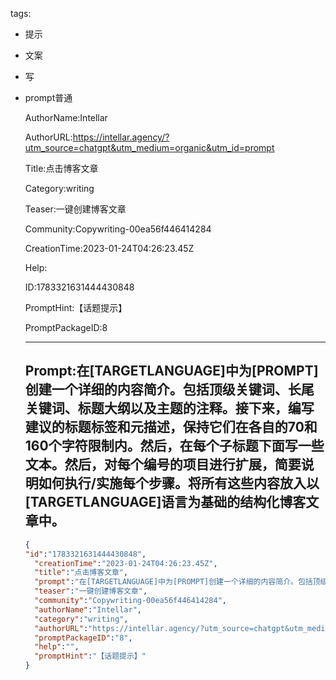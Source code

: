   tags: 
- 提示
- 文案
- 写
- prompt普通

  AuthorName:Intellar

  AuthorURL:https://intellar.agency/?utm_source=chatgpt&utm_medium=organic&utm_id=prompt

  Title:点击博客文章

  Category:writing

  Teaser:一键创建博客文章

  Community:Copywriting-00ea56f446414284

  CreationTime:2023-01-24T04:26:23.45Z

  Help:

  ID:1783321631444430848

  PromptHint:【话题提示】

  PromptPackageID:8

  ---

  ## Prompt:在[TARGETLANGUAGE]中为[PROMPT]创建一个详细的内容简介。包括顶级关键词、长尾关键词、标题大纲以及主题的注释。接下来，编写建议的标题标签和元描述，保持它们在各自的70和160个字符限制内。然后，在每个子标题下面写一些文本。然后，对每个编号的项目进行扩展，简要说明如何执行/实施每个步骤。将所有这些内容放入以[TARGETLANGUAGE]语言为基础的结构化博客文章中。

  ```json
  {
  "id":"1783321631444430848",
    "creationTime":"2023-01-24T04:26:23.45Z",
    "title":"点击博客文章",
    "prompt":"在[TARGETLANGUAGE]中为[PROMPT]创建一个详细的内容简介。包括顶级关键词、长尾关键词、标题大纲以及主题的注释。接下来，编写建议的标题标签和元描述，保持它们在各自的70和160个字符限制内。然后，在每个子标题下面写一些文本。然后，对每个编号的项目进行扩展，简要说明如何执行/实施每个步骤。将所有这些内容放入以[TARGETLANGUAGE]语言为基础的结构化博客文章中。",
    "teaser":"一键创建博客文章",
    "community":"Copywriting-00ea56f446414284",
    "authorName":"Intellar",
    "category":"writing",
    "authorURL":"https://intellar.agency/?utm_source=chatgpt&utm_medium=organic&utm_id=prompt",
    "promptPackageID":"8",
    "help":"",
    "promptHint":"【话题提示】"
  }
  ```
